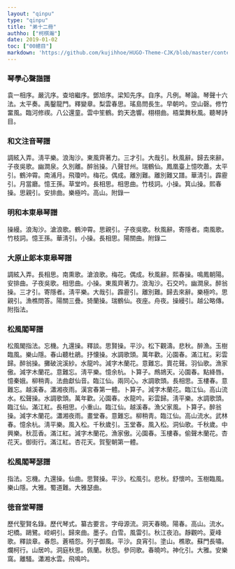 ```yaml
---
layout: "qinpu"
type: "qinpu"
title: "弟十二冊"
authho: ["柯棋瀚"]
date: 2019-01-02
toc: ["00總目"]
markdown: 'https://github.com/kujihhoe/HUGO-Theme-CJK/blob/master/content/qinpu/00table/12.md'
---
```


### 琴學心聲諧譜

袁一相序。嚴沆序。查培繼序。鄧旭序。梁知先序。自序。凡例。琴論。琴聲十六法。太平奏。禹鑿龍門。釋變章。梨雲春思。瑤島問長生。早朝吟。空山磬。修竹畱風。臨河修禊。八公還童。雲中笙鶴。鈞天逸響。栩栩曲。梧葉舞秋風。聽琴詩目。

### 和文注音琴譜

調絃入弄。淸平樂。浪淘沙。東風齊著力。三才引。大哉引。秋風辭。歸去來辭。子夜吳歌。幽澗泉。久別離。醉翁操。八聲甘州。瑞鶴仙。鳳凰臺上憶吹蕭。太平引。鶴沖霄。南浦月。飛瓊吟。梅花。偶成。離別難。離別難又譜。華淸引。霹靂引。月當廳。憶王孫。草堂吟。長相思。相思曲。竹枝詞。小操。箕山操。熙春操。思親引。安排曲。樂極吟。高山。附錄一

### 明和本東皋琴譜

操縵。浪淘沙。滄浪歌。鶴沖霄。思親引。子夜吳歌。秋風辭。寄隱者。南風歌。竹枝詞。憶王孫。華淸引。小操。長相思。陽關曲。附錄二

### 大原止郞本東皋琴譜

調絃入弄。長相思。南熏歌。滄浪歌。梅花。偶成。秋風辭。熙春操。鳴鳳朝陽。安排曲。子夜吳歌。相思曲。小操。東風齊著力。浪淘沙。石交吟。幽澗泉。醉翁操。三才引。寄隱者。淸平樂。大哉引。霹靂引。離別難。歸去來辭。樂極吟。思親引。漁樵問答。陽關三疊。猗蘭操。瑞鶴仙。夜座。舟夜。操縵引。越公略傳。附指法。

### 松風閣琴譜

松風閣指法。忘機。九還操。釋談。思賢操。平沙。松下觀濤。悲秋。醉漁。玉樹臨風。樂山隱。春山聽杜鵑。抒懐操。水調歌頭。萬年歡。沁園春。滿江紅。彩雲歸。醉翁操。攤破浣溪紗。水龍吟。減字木蘭花。意難忘。賣花聲。羽仙歌。漁家傲。減字木蘭花。意難忘。淸平樂。憶余杭。卜算子。鷓鴣天。沁園春。點絳唇。憶秦娥。柳稍靑。法曲獻仙音。臨江仙。兩同心。水調歌頭。長相思。玉樓春。意難忘。越溪春。瀟湘夜雨。漢宮春第一體。卜算子。減字木蘭花。臨江仙。高山流水。松聲操。水調歌頭。萬年歡。沁園春。水龍吟。彩雲歸。淸平樂。水調歌頭。臨江仙。滿江紅。長相思。小重山。臨江仙。越溪春。漁父家風。卜算子。醉翁操。減字木蘭花。瀟湘夜雨。畫堂春。意難忘。柳稍靑。臨江仙。高山流水。武林春。憶余杭。淸平樂。風入松。千秋歲引。玉堂春。風入松。洞仙歌。千秋歲。中興樂。秋蕊香。滿江紅。減字木蘭花。漁家傲。沁園春。玉樓春。偷聲木蘭花。杏花天。御街行。滿江紅。杏花天。賀聖朝第一體。

### 松風閣琴瑟譜

指法。忘機。九還操。仙曲。思賢操。平沙。松風引。悲秋。舒懷吟。玉樹臨風。樂山隱。大雅。蜀道難。大雅瑟曲。

### 徳音堂琴譜

歷代聖賢名錄。歷代琴式。纂古要言。字母源流。洞天春曉。陽春。高山。流水。圯橋。鷗鷺。崆峒引。歸來曲。墨子。白雪。風雷引。秋江夜泊。靜觀吟。夏峰歌。釋談章。春怨。蒼梧怨。列子御風。平沙。良宵引。塗山。樵歌。蘇門長嘯。爛柯行。山居吟。洞庭秋思。佩蘭。秋怨。參同歌。春曉吟。神化引。大雅。安樂窩。離騷。瀟湘水雲。飛鳴吟。
